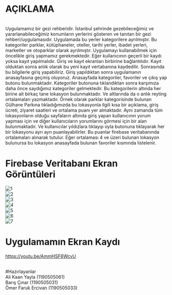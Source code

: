# AÇIKLAMA
<br/>
Uygulamamız bir gezi rehberidir. İstanbul şehrinde gezebileceğimiz ve yararlanabileceğimiz konumların yerlerini gösteren ve tanıtan bir gezi rehberi/uygulamasıdır. Uygulamada bu yerler kategorilere ayrılmıştır. Bu kategoriler parklar, kütüphaneler, oteller, tarihi yerler, ibadet yerleri, marketler ve otoparklar olarak ayrılmıştır. Uygulamayı kullanabilmek için öncelikle giriş yapmamız gerekmektedir. Eğer kullanıcının geçerli bir kaydı yoksa kayıt yapılmalıdır. Giriş ve kayıt ekranları birbirine bağlantılıdır. Kayıt olduktan sonra anlık olarak bu yeni kayıt vertabanına kaydedilir. Sonrasında bu bilgilerle giriş yapabiliriz. Giriş yapıldıktan sonra uygulamanın anasayfasına geçmiş oluyoruz. Anasayfada kategoriler, favoriler ve çıkış yap butonu bulunmaktadır. Kategoriler butonuna tıklandıktan sonra karşımıza daha önce saydığımız kategoriler gelmektedir. Bu kategorilerin altında her birine ait birkaç tane lokasyon bulunmaktadır. Ve altlarında da o anlık reyting ortalamaları yazmaktadır. Örnek olarak parklar kategorisinde bulunan Gülhane Parkına tıkladığımızda bu lokasyonla ilgili kısa bir açıklama, giriş ücreti, ziyaret saatleri ve ortalama puanı yer almaktadır. Aynı zamanda tüm lokasyonların olduğu sayfaların altında giriş yapan kullanıcının yorum yapması için ve diğer kullanıcıların yorumlarını görmesi için bir alan bulunmaktadır. Ve kullanıcılar yıldızlara tıklayıp oyla butonuna tıklayarak her bir lokasyonu ayrı ayrı puanlayabilirler. Bu puanlar firebase veritabanında ortalamaları alınarak tutulur. Eğer ortalaması 4 ve üzeri bulunan lokasyon bulunursa bu lokasyon anasayfada bulunan favoriler kısmında listelenir.

# Firebase Veritabanı Ekran Görüntüleri

![1](https://user-images.githubusercontent.com/102831736/172831889-7bf87270-87a4-419d-adf2-4a6a3971e9b7.png)
<br/>
![2](https://user-images.githubusercontent.com/102831736/172831922-64cf9f6e-b72d-46b4-bd20-f2d4d835e176.png)
<br/>
![3](https://user-images.githubusercontent.com/102831736/172831946-6ea871df-5b8f-4699-adfd-678b42712905.png)
<br/>
![4](https://user-images.githubusercontent.com/102831736/172831966-8ce2e502-b9ca-4f1f-8061-1a6e97fba270.png)
<br/>
![5](https://user-images.githubusercontent.com/102831736/172831968-29021d20-2d0c-4709-a856-3d9c2dd3bae5.png)
<br/>
![6](https://user-images.githubusercontent.com/102831736/172831978-c56b7de2-56d8-4c84-8b73-3dce2ef9bf48.png)
<br/>
![7](https://user-images.githubusercontent.com/102831736/172835587-bd182564-4bf0-4868-936e-c37cb5db6dfa.png)
<br/>

# Uygulamamın Ekran Kaydı

https://youtu.be/AmmHSF6WcvU

<br/>
#Hazırlayanlar
<br/>
Ali Kaan Yayla (1190505061)
<br/>
Barış Çınar (1190505031)
<br/>
Ömer Faruk Ercivan (1190505033)
